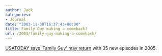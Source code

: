 ```yaml
---
author: Jack
categories:
- Journal
date: "2003-11-30T16:37:43+00:00"
title: Family Guy making a comeback?
url: /2003/family-guy-making-a-comeback/
---
```


[USATODAY says &#8216;Family Guy' may return][1] with 35 new episodes in 2005.

 [1]: http://www.usatoday.com/life/television/news/2003-11-18-family-guy_x.htm "USATODAY.com - 'Family Guy' may return"
